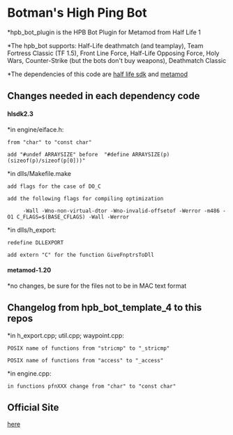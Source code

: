 Botman's High Ping Bot
==============
*hpb_bot_plugin is the HPB Bot Plugin for Metamod from Half Life 1

*The hpb_bot supports: Half-Life deathmatch (and teamplay), Team Fortress Classic (TF 1.5), Front Line Force, Half-Life Opposing Force, Holy Wars, Counter-Strike (but the bots don't buy weapons), Deathmatch Classic

*The dependencies of this code are [half life sdk](http://metamod.sourceforge.net/files/sdk/hlsdk-2.3-p4.zip) and [metamod](http://sourceforge.net/projects/metamod/files/Metamod%20Sourcecode/1.20/metamod-1.20-win.src.zip/download)

Changes needed in each dependency code
---
#### hlsdk2.3
*in engine/eiface.h:
	
	from "char" to "const char"
	
	add "#undef ARRAYSIZE" before  "#define ARRAYSIZE(p)		(sizeof(p)/sizeof(p[0]))"
*in dlls/Makefile.make
	
	add flags for the case of DO_C
	
	add the following flags for compiling optimization
	     
	     -Wall -Wno-non-virtual-dtor -Wno-invalid-offsetof -Werror -m486 -O1 C_FLAGS=$(BASE_CFLAGS) -Wall -Werror	
*in dlls/h_export:
	
	redefine DLLEXPORT
	
	add extern "C" for the function GiveFnptrsToDll

#### metamod-1.20
*no changes, be sure for the files not to be in MAC text format

Changelog from hpb_bot_template_4 to this repos
---
*in h_export.cpp; util.cpp; waypoint.cpp:
	
	POSIX name of functions from "stricmp" to "_stricmp"
	
	POSIX name of functions from "access" to "_access"
*in engine.cpp:
	
	in functions pfnXXX change from "char" to "const char"
	
	
Official Site
---
[here](http://hpb-bot.bots-united.com/index.html)
